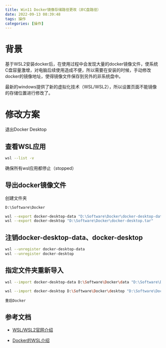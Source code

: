 ```yaml
---
title: Win11 Docker镜像存储路径更改（非C盘路径）
date: 2022-09-13 08:39:48
tags: 操作
categories: [操作]
---
```


# 背景
基于WSL2安装docker后，在使用过程中会发现大量的docker镜像文件，使系统C盘容量激增，对电脑后续使用造成不便，所以需要在安装的时候，手动修改docker的镜像地址，使得镜像文件保存到另外的非系统盘中。


最新的windows提供了新的虚拟化技术（WSL/WSL2），所以设置页面不能镜像的存储位置进行修改了。

# 修改方案

退出Docker Desktop

## 查看WSL应用
```bash
wsl --list -v
```

确保所有wsl应用都停止（stopped）

## 导出docker镜像文件
创建文件夹
```bash
D:\Software\Docker
```

```bash
wsl --export docker-desktop-data "D:\Software\Docker\docker-desktop-data.tar"
wsl --export docker-desktop "D:\Software\Docker\docker-desktop.tar"
```

## 注销docker-desktop-data、docker-desktop
```bash
wsl --unregister docker-desktop-data
wsl --unregister docker-desktop
```

## 指定文件夹重新导入
```bash
wsl --import docker-desktop-data D:\Software\Docker\data "D:\Software\Docker\docker-desktop-data.tar" --version 2

wsl --import docker-desktop D:\Software\Docker\desktop "D:\Software\Docker\docker-desktop.tar" --version 2
```

`重启Docker`

## 参考文档
- [WSL/WSL2官网介绍](https://docs.microsoft.com/zh-cn/windows/wsl/)

- [Docker的WSL介绍](https://docs.docker.com/desktop/windows/wsl/)
